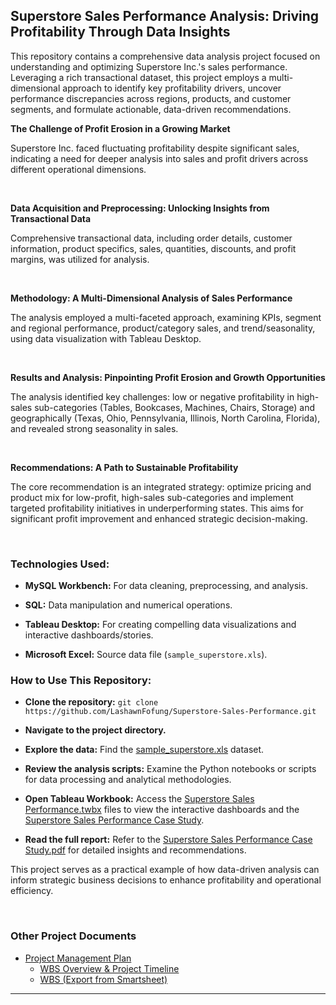 <h2>Superstore Sales Performance Analysis: Driving Profitability Through Data Insights</h2>

This repository contains a comprehensive data analysis project focused on understanding and optimizing Superstore Inc.'s sales performance. Leveraging a rich transactional dataset, this project employs a multi-dimensional approach to identify key profitability drivers, uncover performance discrepancies across regions, products, and customer segments, and formulate actionable, data-driven recommendations.


<b>The Challenge of Profit Erosion in a Growing Market</b>

Superstore Inc. faced fluctuating profitability despite significant sales, indicating a need for deeper analysis into sales and profit drivers across different operational dimensions.

<br>

<b>Data Acquisition and Preprocessing: Unlocking Insights from Transactional Data</b>

Comprehensive transactional data, including order details, customer information, product specifics, sales, quantities, discounts, and profit margins, was utilized for analysis.

<br>

<b>Methodology: A Multi-Dimensional Analysis of Sales Performance</b>

The analysis employed a multi-faceted approach, examining KPIs, segment and regional performance, product/category sales, and trend/seasonality, using data visualization with Tableau Desktop.
  
<br>

<b>Results and Analysis: Pinpointing Profit Erosion and Growth Opportunities</b>

The analysis identified key challenges: low or negative profitability in high-sales sub-categories (Tables, Bookcases, Machines, Chairs, Storage) and geographically (Texas, Ohio, Pennsylvania, Illinois, North Carolina, Florida), and revealed strong seasonality in sales.

<br>

<b>Recommendations: A Path to Sustainable Profitability</b>

The core recommendation is an integrated strategy: optimize pricing and product mix for low-profit, high-sales sub-categories and implement targeted profitability initiatives in underperforming states. This aims for significant profit improvement and enhanced strategic decision-making.

<br>

<h3>Technologies Used:</h3>

- <b>MySQL Workbench:</b> For data cleaning, preprocessing, and analysis.

- <b>SQL:</b> Data manipulation and numerical operations.

- <b>Tableau Desktop:</b> For creating compelling data visualizations and interactive dashboards/stories.

- <b>Microsoft Excel:</b> Source data file (`sample_superstore.xls`).



<h3>How to Use This Repository:</h3>

- <b>Clone the repository:</b> `git clone https://github.com/LashawnFofung/Superstore-Sales-Performance.git`

- <b>Navigate to the project directory.</b>

- <b>Explore the data:</b> Find the [sample_superstore.xls](https://github.com/LashawnFofung/Superstore-Sales-Performance/blob/main/Data/sample_superstore.xls) dataset.

- <b>Review the analysis scripts:</b> Examine the Python notebooks or scripts for data processing and analytical methodologies.

- <b>Open Tableau Workbook:</b> Access the [Superstore Sales Performance.twbx](https://github.com/LashawnFofung/Superstore-Sales-Performance/blob/main/Tableau/Superstore%20Sales%20Performance%20Case%20Study.twbx) files to view the interactive dashboards and the [Superstore Sales Performance Case Study](https://github.com/LashawnFofung/Superstore-Sales-Performance/blob/main/Tableau/Superstore%20Sales%20Performance.twbx).

- <b>Read the full report:</b> Refer to the [Superstore Sales Performance Case Study.pdf](https://github.com/LashawnFofung/Superstore-Sales-Performance/blob/main/Case%20Study/Case%20Study-%20Optimizing%20Superstore%20Sales%20Performance%20for%20Enhanced%20Profitability.pdf) for detailed insights and recommendations.

This project serves as a practical example of how data-driven analysis can inform strategic business decisions to enhance profitability and operational efficiency.

<br>

<h3>Other Project Documents</h3>

- [Project Management Plan](https://github.com/LashawnFofung/Superstore-Sales-Performance/blob/main/Project%20Management/Plan/Project%20Management%20Plan.md)
  - [WBS Overview & Project Timeline](https://youtu.be/t5fny7NXkSs)
  - [WBS (Export from Smartsheet)](https://github.com/LashawnFofung/Superstore-Sales-Performance/blob/main/Project%20Management/WBS/Superstore_Sale_Performance_Dashboard_WBS.xlsx)

---
